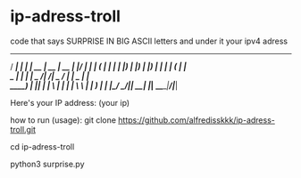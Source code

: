 # ip-adress-troll
code that says  SURPRISE IN BIG ASCII letters and under it your ipv4 adress 
  _____ _    _ _____  _____  _____  _____  _____ ______ 
  / ____| |  | |  __ \|  __ \|  __ \|_   _|/ ____|  ____|
 | (___ | |  | | |__) | |__) | |__) | | | | (___ | |__   
  \___ \| |  | |  _  /|  ___/|  _  /  | |  \___ \|  __|  
  ____) | |__| | | \ \| |    | | \ \ _| |_ ____) | |____ 
 |_____/ \____/|_|  \_\_|    |_|  \_\_____|_____/|______|

Here's your IP address: (your ip)

how to run (usage):
git clone https://github.com/alfredisskkk/ip-adress-troll.git

cd ip-adress-troll

python3 surprise.py
